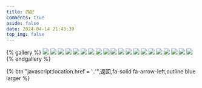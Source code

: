 ```yaml
---
title: 西安
comments: true
aside: false
date: 2024-04-14 21:43:39
top_img: false
---
```


{% gallery %}
![](https://blogfiles.oss.fyz666.xyz/webp/596aa8c7-a21a-4fbe-a948-18d1ef9dea51.webp)
![](https://blogfiles.oss.fyz666.xyz/webp/cbf05840-45cb-4871-9d84-97a07677ed30.webp)
![](https://blogfiles.oss.fyz666.xyz/jpeg/f1987e8d-4d52-40f7-9305-ce1f6f0aa2b0.jpeg)
![](https://blogfiles.oss.fyz666.xyz/webp/534867e5-86f0-4971-960b-8cfd05ba0b56.webp)
![](https://blogfiles.oss.fyz666.xyz/webp/898bbc63-e7d9-431e-a430-97621e2b78ff.webp)
![](https://blogfiles.oss.fyz666.xyz/webp/462ade7d-9d86-4d59-bdb1-a5a28e38e482.webp)
![](https://blogfiles.oss.fyz666.xyz/webp/16a447c0-7f5e-4ce2-9bfa-5f14cb50c2c1.webp)
![](https://blogfiles.oss.fyz666.xyz/webp/0f693b09-ae75-4ef6-a98f-f823acfc6068.webp)
![](https://blogfiles.oss.fyz666.xyz/webp/8ddfe4cd-e02a-43e3-8623-ba0284871c0d.webp)
![](https://blogfiles.oss.fyz666.xyz/webp/8f8c552c-c30d-4a58-8e36-73fbe6df64ca.webp)
![](https://blogfiles.oss.fyz666.xyz/webp/4a58907a-2b4e-4f4c-92f1-09c1f96d670d.webp)
![](https://blogfiles.oss.fyz666.xyz/webp/3f7eb417-9ae3-42d6-b186-2873ce698d8a.webp)
![](https://blogfiles.oss.fyz666.xyz/webp/91d1cba9-69c2-4f09-8e76-f75d0a5d99a6.webp)
![](https://blogfiles.oss.fyz666.xyz/webp/95898325-5b27-4faa-8bdc-567af16e24a4.webp)
![](https://blogfiles.oss.fyz666.xyz/webp/77a7af6d-4c68-47be-9981-2e168b22e8dc.webp)
![](https://blogfiles.oss.fyz666.xyz/webp/925cccf6-b8af-4bb5-af49-7e4d2c5e218c.webp)
![](https://blogfiles.oss.fyz666.xyz/webp/4250aaa0-ac15-4015-85d8-652de0598929.webp)
![](https://blogfiles.oss.fyz666.xyz/webp/7ad8dca7-e6e2-4c8e-9bd6-1ade7cfad184.webp)
![](https://blogfiles.oss.fyz666.xyz/webp/fb31e7ff-be54-416f-bf95-63aef29650c8.webp)
![](https://blogfiles.oss.fyz666.xyz/webp/5b24da63-7a4d-49f3-8d1e-3f0974fe87bd.webp)
{% endgallery %}

{% btn "javascript:location.href = '..'",返回,fa-solid fa-arrow-left,outline blue larger %}
